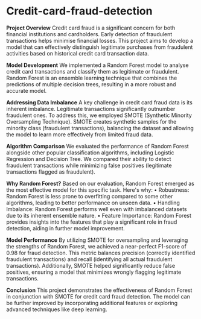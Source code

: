 # Credit-card-fraud-detection

**Project Overview**
Credit card fraud is a significant concern for both financial institutions and cardholders. Early detection of fraudulent transactions helps minimise financial losses. This project aims to develop a model that can effectively distinguish legitimate purchases from fraudulent activities based on historical credit card transaction data.

**Model Development**
We implemented a Random Forest model to analyse credit card transactions and classify them as legitimate or fraudulent. Random Forest is an ensemble learning technique that combines the predictions of multiple decision trees, resulting in a more robust and accurate model.

**Addressing Data Imbalance**
A key challenge in credit card fraud data is its inherent imbalance. Legitimate transactions significantly outnumber fraudulent ones. To address this, we employed SMOTE (Synthetic Minority Oversampling Technique). SMOTE creates synthetic samples for the minority class (fraudulent transactions), balancing the dataset and allowing the model to learn more effectively from limited fraud data.

**Algorithm Comparison**
We evaluated the performance of Random Forest alongside other popular classification algorithms, including Logistic Regression and Decision Tree. We compared their ability to detect fraudulent transactions while minimizing false positives (legitimate transactions flagged as fraudulent).

**Why Random Forest?**
Based on our evaluation, Random Forest emerged as the most effective model for this specific task. Here's why:
• Robustness: Random Forest is less prone to overfitting compared to some other algorithms, leading to better performance on unseen data.
• Handling Imbalance: Random Forest performs well even with imbalanced datasets due to its inherent ensemble nature.
• Feature Importance: Random Forest provides insights into the features that play a significant role in fraud detection, aiding in further model improvement.

**Model Performance**
By utilizing SMOTE for oversampling and leveraging the strengths of Random Forest, we achieved a near-perfect F1-score of 0.98 for fraud detection. This metric balances precision (correctly identified fraudulent transactions) and recall (identifying all actual fraudulent transactions). Additionally, SMOTE helped significantly reduce false positives, ensuring a model that minimizes wrongly flagging legitimate transactions.

**Conclusion**
This project demonstrates the effectiveness of Random Forest in conjunction with SMOTE for credit card fraud detection. The model can be further improved by incorporating additional features or exploring advanced techniques like deep learning.
